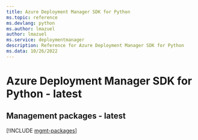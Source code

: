 ```yaml
---
title: Azure Deployment Manager SDK for Python
ms.topic: reference
ms.devlang: python
ms.author: lmazuel
author: lmazuel
ms.service: deploymentmanager
description: Reference for Azure Deployment Manager SDK for Python
ms.data: 10/26/2022
---
```

# Azure Deployment Manager SDK for Python - latest

## Management packages - latest
[!INCLUDE [mgmt-packages](deployment-manager-mgmt-index.md)]